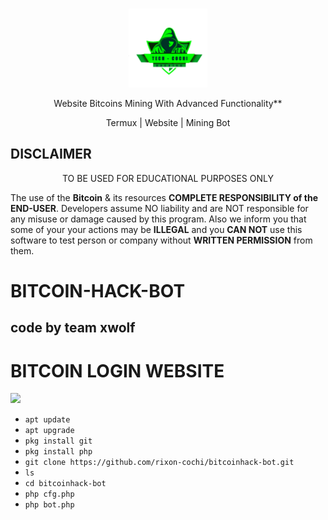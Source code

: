 <br>
<p align="center">
<img width="25%" src="logo.png"/>
</p>

<p align="center">
      Website Bitcoins Mining With Advanced Functionality**
</p> 
<p align="center">
     Termux | Website | Mining Bot 
</p>

## DISCLAIMER

<p align="center">
  TO BE USED FOR EDUCATIONAL PURPOSES ONLY
</p>

The use of the **Bitcoin** & its resources **COMPLETE RESPONSIBILITY of the END-USER**. Developers assume NO liability and are NOT responsible for any misuse or damage caused by this program. Also we inform you that some of your your actions may be **ILLEGAL** and you **CAN NOT** use this software to test person or company without **WRITTEN PERMISSION** from them.


# BITCOIN-HACK-BOT

## code by team xwolf

# BITCOIN LOGIN WEBSITE
  
[![](https://img.shields.io/badge/BTC_WEBSITE-LOGING--SITE-blue?style=for-the-badge&logo=rapidamining)](https://rapidamining.com/r/69904)

* ``apt update``
* ``apt upgrade``
* ``pkg install git``
* ``pkg install php``
* ``git clone https://github.com/rixon-cochi/bitcoinhack-bot.git``
* ``ls``
* ``cd bitcoinhack-bot``
* ``php cfg.php``
* ``php bot.php``
